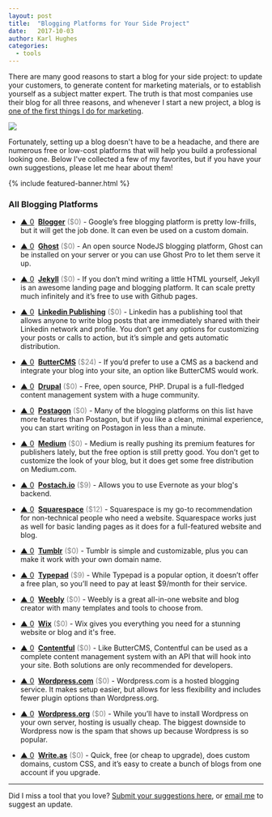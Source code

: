 ```yaml
---
layout: post
title:  "Blogging Platforms for Your Side Project"
date:   2017-10-03
author: Karl Hughes
categories:
  - tools
---
```


There are many good reasons to start a blog for your side project: to update your customers, to generate content for marketing materials, or to establish yourself as a subject matter expert. The truth is that most companies use their blog for all three reasons, and whenever I start a new project, a blog is [one of the first things I do for marketing](/marketing-checklist).

![](https://i.imgur.com/Kpw5syq.jpg?1)

Fortunately, setting up a blog doesn't have to be a headache, and there are numerous free or low-cost platforms that will help you build a professional looking one. Below I've collected a few of my favorites, but if you have your own suggestions, please let me hear about them!

{% include featured-banner.html %}

### All Blogging Platforms

- <a href="#vote-form" class="vote-link" rel="modal:open" id="Blogger">&#x25B2; <span class="count">0</span></a> &nbsp;**[Blogger](https://www.blogger.com/)** <span style="color: grey;">($0)</span> - Google’s free blogging platform is pretty low-frills, but it will get the job done. It can even be used on a custom domain.

- <a href="#vote-form" class="vote-link" rel="modal:open" id="Ghost">&#x25B2; <span class="count">0</span></a> &nbsp;**[Ghost](https://ghost.org/)** <span style="color: grey;">($0)</span> - An open source NodeJS blogging platform, Ghost can be installed on your server or you can use Ghost Pro to let them serve it up.

- <a href="#vote-form" class="vote-link" rel="modal:open" id="Jekyll">&#x25B2; <span class="count">0</span></a> &nbsp;**[Jekyll](https://jekyllrb.com/)** <span style="color: grey;">($0)</span> - If you don’t mind writing a little HTML yourself, Jekyll is an awesome landing page and blogging platform. It can scale pretty much infinitely and it’s free to use with Github pages.

- <a href="#vote-form" class="vote-link" rel="modal:open" id="Linkedin Publishing">&#x25B2; <span class="count">0</span></a> &nbsp;**[Linkedin Publishing](https://www.linkedin.com/post/new)** <span style="color: grey;">($0)</span> - Linkedin has a publishing tool that allows anyone to write blog posts that are immediately shared with their Linkedin network and profile. You don’t get any options for customizing your posts or calls to action, but it’s simple and gets automatic distribution.

- <a href="#vote-form" class="vote-link" rel="modal:open" id="ButterCMS">&#x25B2; <span class="count">0</span></a> &nbsp;**[ButterCMS](https://buttercms.com/)** <span style="color: grey;">($24)</span> - If you’d prefer to use a CMS as a backend and integrate your blog into your site, an option like ButterCMS would work.

- <a href="#vote-form" class="vote-link" rel="modal:open" id="Drupal">&#x25B2; <span class="count">0</span></a> &nbsp;**[Drupal](https://www.drupal.org/)** <span style="color: grey;">($0)</span> - Free, open source, PHP. Drupal is a full-fledged content management system with a huge community.

- <a href="#vote-form" class="vote-link" rel="modal:open" id="Postagon">&#x25B2; <span class="count">0</span></a> &nbsp;**[Postagon](http://www.postagon.com/)** <span style="color: grey;">($0)</span> - Many of the blogging platforms on this list have more features than Postagon, but if you like a clean, minimal experience, you can start writing on Postagon in less than a minute.

- <a href="#vote-form" class="vote-link" rel="modal:open" id="Medium">&#x25B2; <span class="count">0</span></a> &nbsp;**[Medium](https://medium.com/new-story)** <span style="color: grey;">($0)</span> - Medium is really pushing its premium features for publishers lately, but the free option is still pretty good. You don’t get to customize the look of your blog, but it does get some free distribution on Medium.com.

- <a href="#vote-form" class="vote-link" rel="modal:open" id="Postach.io">&#x25B2; <span class="count">0</span></a> &nbsp;**[Postach.io](https://postach.io/site)** <span style="color: grey;">($9)</span> - Allows you to use Evernote as your blog's backend.

- <a href="#vote-form" class="vote-link" rel="modal:open" id="Squarespace">&#x25B2; <span class="count">0</span></a> &nbsp;**[Squarespace](https://www.squarespace.com/)** <span style="color: grey;">($12)</span> - Squarespace is my go-to recommendation for non-technical people who need a website. Squarespace works just as well for basic landing pages as it does for a full-featured website and blog.

- <a href="#vote-form" class="vote-link" rel="modal:open" id="Tumblr">&#x25B2; <span class="count">0</span></a> &nbsp;**[Tumblr](https://www.tumblr.com/)** <span style="color: grey;">($0)</span> - Tumblr is simple and customizable, plus you can make it work with your own domain name.

- <a href="#vote-form" class="vote-link" rel="modal:open" id="Typepad">&#x25B2; <span class="count">0</span></a> &nbsp;**[Typepad](http://www.typepad.com/)** <span style="color: grey;">($9)</span> - While Typepad is a popular option, it doesn’t offer a free plan, so you’ll need to pay at least $9/month for their service.

- <a href="#vote-form" class="vote-link" rel="modal:open" id="Weebly">&#x25B2; <span class="count">0</span></a> &nbsp;**[Weebly](https://www.weebly.com/)** <span style="color: grey;">($0)</span> - Weebly is a great all-in-one website and blog creator with many templates and tools to choose from.

- <a href="#vote-form" class="vote-link" rel="modal:open" id="Wix">&#x25B2; <span class="count">0</span></a> &nbsp;**[Wix](https://www.wix.com/)** <span style="color: grey;">($0)</span> - Wix gives you everything you need for a stunning website or blog and it's free.

- <a href="#vote-form" class="vote-link" rel="modal:open" id="Contentful">&#x25B2; <span class="count">0</span></a> &nbsp;**[Contentful](https://www.contentful.com/)** <span style="color: grey;">($0)</span> - Like ButterCMS, Contentful can be used as a complete content management system with an API that will hook into your site. Both solutions are only recommended for developers.

- <a href="#vote-form" class="vote-link" rel="modal:open" id="Wordpress.com">&#x25B2; <span class="count">0</span></a> &nbsp;**[Wordpress.com](https://wordpress.com/)** <span style="color: grey;">($0)</span> - Wordpress.com is a hosted blogging service. It makes setup easier, but allows for less flexibility and includes fewer plugin options than Wordpress.org.

- <a href="#vote-form" class="vote-link" rel="modal:open" id="Wordpress.org">&#x25B2; <span class="count">0</span></a> &nbsp;**[Wordpress.org](https://wordpress.org/)** <span style="color: grey;">($0)</span> - While you’ll have to install Wordpress on your own server, hosting is usually cheap. The biggest downside to Wordpress now is the spam that shows up because Wordpress is so popular.

- <a href="#vote-form" class="vote-link" rel="modal:open" id="Write.as">&#x25B2; <span class="count">0</span></a> &nbsp;**[Write.as](https://write.as/)** <span style="color: grey;">($0)</span> - Quick, free (or cheap to upgrade), does custom domains, custom CSS, and it’s easy to create a bunch of blogs from one account if you upgrade.

-----

Did I miss a tool that you love? [Submit your suggestions here](https://airtable.com/shrwrPOxd0wlqoiZb), or [email me](mailto:marketing@portablecto.com) to suggest an update.
